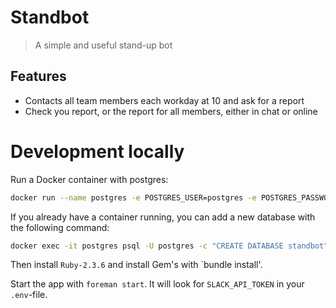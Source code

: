 Standbot
========
> A simple and useful stand-up bot

## Features

* Contacts all team members each workday at 10 and ask for a report
* Check you report, or the report for all members, either in chat or online


# Development locally

Run a Docker container with postgres:
```bash
docker run --name postgres -e POSTGRES_USER=postgres -e POSTGRES_PASSWORD=postgres -e POSTGRES_DB=standbot -p 5432:5432 -d postgres:latest
```

If you already have a container running, you can add a new database with the following command:
```bash
docker exec -it postgres psql -U postgres -c "CREATE DATABASE standbot"
```

Then install `Ruby-2.3.6` and install Gem's with `bundle install'.

Start the app with `foreman start`. It will look for `SLACK_API_TOKEN` in your `.env`-file.
